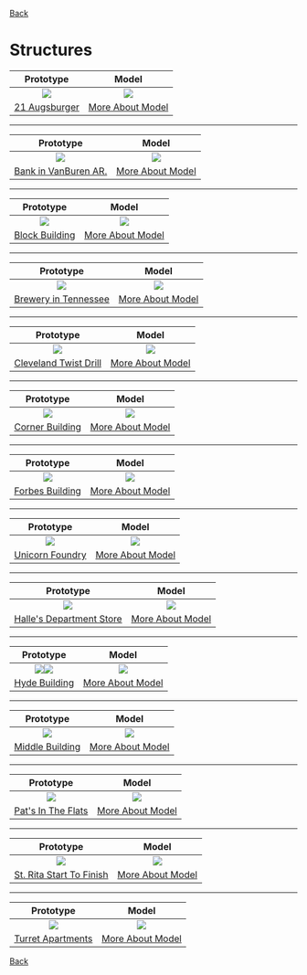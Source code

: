 [Back](../index.md)


# Structures

Prototype                           |   Model                   
:----------------------------------:|:----------------------------------:
![](building21Augsburger/prototypeBuilding21AugsburgerSmall.png) | ![](building21Augsburger/model21AugsburgerFrontElevation.png) | 
[21 Augsburger](building21Augsburger/building21Augsburger.md) | [More About Model](building21Augsburger/building21Augsburger.md)

<hr>

Prototype                           |   Model                   
:----------------------------------:|:----------------------------------:
![](buildingBankVanBurenAR/prototypeFrontElevation.png) | ![](buildingBankVanBurenAR/modelFrontElevation.png) | 
[Bank in VanBuren AR.](buildingBankVanBurenAR/bank.md) | [More About Model](buildingBankVanBurenAR/bank.md)

<hr>

Prototype                           |   Model                   
:----------------------------------:|:----------------------------------:
![](buildingBlock/prototypeFrontElevation0.png) | ![](buildingBlock/modelFrontElevation0.png) | 
[Block Building](buildingBlock/buildingBlock.md) | [More About Model](buildingBlock/buildingBlock.md) |

<hr>

Prototype                           |   Model                   
:----------------------------------:|:----------------------------------:
![](buildingBrew/protoFrontElevation4.jpeg) | ![](buildingBrew/modelFrontElevation1.png) |
[Brewery in Tennessee](buildingBrew/buildingBrew.md) | [More About Model](buildingBrew/buildingBrew.md) |

<hr>

Prototype                           |   Model                   
:----------------------------------:|:----------------------------------:
![](buildingClevelandTwistDrill/prototypeClevelandTwistDrillGhostSign.jpg) | ![](buildingClevelandTwistDrill/clevelandTwistDrillSign_medium.png) |
[Cleveland Twist Drill](buildingClevelandTwistDrill/buildingCYDC.md) | [More About Model](buildingClevelandTwistDrill/buildingCYDC.md) |

<hr>

Prototype                           |   Model                   
:----------------------------------:|:----------------------------------:
![](buildingCorner/prototypeCornerBuilding.png) | ![](buildingCorner/modelCorner00.png) |
[Corner Building](buildingCorner/buildingCorner.md) | [More About Model](buildingCorner/buildingCorner.md) |

<hr>

Prototype                           |   Model                   
:----------------------------------:|:----------------------------------:
![](buildingForbes/prototypeFrontElevation.png) | ![](buildingForbes/modelForbesCroppedsmall.png) |
[Forbes Building](buildingForbes/buildingForbes.md) | [More About Model](buildingForbes/buildingForbes.md) |

<hr>

Prototype                           |   Model                   
:----------------------------------:|:----------------------------------:
![](buildingFoundry/prototypeFoundryRoof.jpg) | ![](buildingFoundry/modelFoundryProfile0.png) |
[Unicorn Foundry](buildingFoundry/buildingFoundry.md) | [More About Model](buildingFoundry/buildingFoundry.md) |

<hr>

Prototype                           |   Model                   
:----------------------------------:|:----------------------------------:
![](buildingHalles/prototypeHallesA.jpeg) | ![](buildingHalles/buildingHalles.png)
[Halle's Department Store](buildingHalles/buildingHalles.md) | [More About Model](buildingHalles/buildingHalles.md) |

<hr>

Prototype                           |   Model                   
:----------------------------------:|:----------------------------------:
![](buildingHyde/prototypeCastIronFacade.jpeg)![](buildingHyde/modelHydeRender3.png) | ![](buildingHyde/modelHydeProfile0.png) |
[Hyde Building](buildingHyde/buildingHyde.md) | [More About Model](buildingHyde/buildingHyde.md) |

<hr>

Prototype                           |   Model                   
:----------------------------------:|:----------------------------------:
![](buildingMiddle/modelMiddleFrontElevation1.png) | ![](buildingMiddle/modelMiddleBackElevation.png) |
[Middle Building](buildingMiddle/buildingMiddle.md) | [More About Model](buildingMiddle/buildingMiddle.md) |

<hr>

Prototype                           |   Model                   
:----------------------------------:|:----------------------------------:
![](buildingPatsInFlats/prototypePatsFrontElevation0.png) | ![](buildingPatsInFlats/modelPatsFrontElevation0.png) |
[Pat's In The Flats](buildingPatsInFlats/buildingPatsInFlats.md) | [More About Model](buildingPatsInFlats/buildingPatsInFlats.md) |

<hr>

Prototype                           |   Model                   
:----------------------------------:|:----------------------------------:
![](buildingStRitaStartToFinish/modelRitaPrinted0.png) | ![](buildingStRitaStartToFinish/modelRitaSetting1small.png) |
[St. Rita Start To Finish](buildingStRitaStartToFinish/buildingStRitaStartToFinish.md)  | [More About Model](buildingStRitaStartToFinish/buildingStRitaStartToFinish.md) |

<hr>

Prototype                           |   Model                   
:----------------------------------:|:----------------------------------:
![](buildingTurretApartments/modelTurretProfile0.png) | ![](buildingTurretApartments/modelTurretFrontElevation0.png) |
[Turret Apartments](buildingTurretApartments/buildingTurretAppartments.md) | [More About Model](buildingTurretApartments/buildingTurretApartments.md) |

[Back](../index.md)

